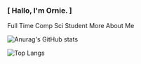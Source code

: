### [ Hallo, I'm Ornie. ]

Full Time Comp Sci Student
More About Me

![Anurag's GitHub stats](https://github-readme-stats.vercel.app/api?username=Orniepay&theme=github_dark_dimmed&show_icons=true)

![Top Langs](https://github-readme-stats.vercel.app/api/top-langs/?username=Orniepay&layout=compact)
